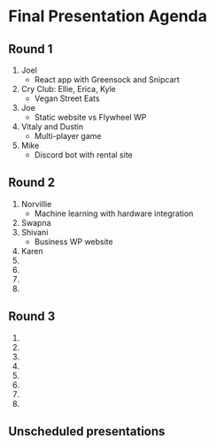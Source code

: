 # Final Presentation Agenda
## Round 1
1. Joel
    - React app with Greensock and Snipcart
2. Cry Club: Ellie, Erica, Kyle
    - Vegan Street Eats
3. Joe
    - Static website vs Flywheel WP
4. Vitaly and Dustin
    - Multi-player game
5. Mike
    - Discord bot with rental site

## Round 2
1. Norvillie
    - Machine learning with hardware integration
2. Swapna
3. Shivani
    - Business WP website
4. Karen
5. 
6. 
7. 
8. 

## Round 3
1. 
2. 
3. 
4. 
5. 
6. 
7. 
8. 

## Unscheduled presentations
